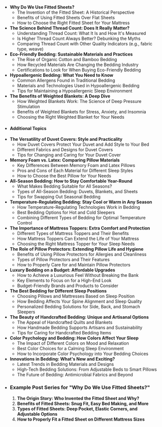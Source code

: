 - **Why Do We Use Fitted Sheets?**
	- The Invention of the Fitted Sheet: A Historical Perspective
	- Benefits of Using Fitted Sheets Over Flat Sheets
	- How to Choose the Right Fitted Sheet for Your Mattress
- **The Science Behind Thread Count: Does It Really Matter?**
	- Understanding Thread Count: What It Is and How It's Measured
	- Is Higher Thread Count Always Better? Debunking the Myths
	- Comparing Thread Count with Other Quality Indicators (e.g., fabric type, weave)
- **Eco-Friendly Bedding: Sustainable Materials and Practices**
	- The Rise of Organic Cotton and Bamboo Bedding
	- How Recycled Materials Are Changing the Bedding Industry
	- Certifications to Look for When Buying Eco-Friendly Bedding
- **Hypoallergenic Bedding: What You Need to Know**
	- Common Allergens Found in Traditional Bedding
	- Materials and Technologies Used in Hypoallergenic Bedding
	- Tips for Maintaining a Hypoallergenic Sleep Environment
- **The Benefits of Weighted Blankets: A Deep Dive**
	- How Weighted Blankets Work: The Science of Deep Pressure Stimulation
	- Benefits of Weighted Blankets for Stress, Anxiety, and Insomnia
	- Choosing the Right Weighted Blanket for Your Needs
- #### Additional Topics
- **The Versatility of Duvet Covers: Style and Practicality**
	- How Duvet Covers Protect Your Duvet and Add Style to Your Bed
	- Different Fabrics and Designs for Duvet Covers
	- Tips for Changing and Caring for Your Duvet Cover
- **Memory Foam vs. Latex: Comparing Pillow Materials**
	- Key Differences Between Memory Foam and Latex Pillows
	- Pros and Cons of Each Material for Different Sleep Styles
	- How to Choose the Best Pillow for Your Needs
- **All-Season Bedding: How to Stay Comfortable Year-Round**
	- What Makes Bedding Suitable for All Seasons?
	- Types of All-Season Bedding: Duvets, Blankets, and Sheets
	- Tips for Swapping Out Seasonal Bedding
- **Temperature-Regulating Bedding: Stay Cool or Warm in Any Season**
	- How Temperature-Regulating Technologies Work in Bedding
	- Best Bedding Options for Hot and Cold Sleepers
	- Combining Different Types of Bedding for Optimal Temperature Control
- **The Importance of Mattress Toppers: Extra Comfort and Protection**
	- Different Types of Mattress Toppers and Their Benefits
	- How Mattress Toppers Can Extend the Life of Your Mattress
	- Choosing the Right Mattress Topper for Your Sleep Needs
- **The Role of Pillow Protectors: Extending Pillow Life and Hygiene**
	- Benefits of Using Pillow Protectors for Allergies and Cleanliness
	- Types of Pillow Protectors and Their Features
	- How to Properly Care for and Maintain Pillow Protectors
- **Luxury Bedding on a Budget: Affordable Upgrades**
	- How to Achieve a Luxurious Feel Without Breaking the Bank
	- Key Elements to Focus on for a High-End Look
	- Budget-Friendly Brands and Products to Consider
- **The Best Bedding for Different Sleep Positions**
	- Choosing Pillows and Mattresses Based on Sleep Position
	- How Bedding Affects Your Spine Alignment and Sleep Quality
	- Personalized Bedding Solutions for Side, Back, and Stomach Sleepers
- **The Beauty of Handcrafted Bedding: Unique and Artisanal Options**
	- The Appeal of Handcrafted Quilts and Blankets
	- How Handmade Bedding Supports Artisans and Sustainability
	- Tips for Caring for Handcrafted Bedding Items
- **Color Psychology and Bedding: How Colors Affect Your Sleep**
	- The Impact of Different Colors on Mood and Relaxation
	- Best Color Choices for a Calming Sleep Environment
	- How to Incorporate Color Psychology into Your Bedding Choices
- **Innovations in Bedding: What's New and Exciting?**
	- Latest Trends in Bedding Materials and Designs
	- High-Tech Bedding Solutions: From Adjustable Beds to Smart Pillows
	- The Future of Bedding: Antimicrobial Fabrics and Beyond
- ### Example Post Series for "Why Do We Use Fitted Sheets?"
  1. **The Origin Story: Who Invented the Fitted Sheet and Why?**
  2. **Benefits of Fitted Sheets: Snug Fit, Easy Bed Making, and More**
  3. **Types of Fitted Sheets: Deep Pocket, Elastic Corners, and Adjustable Options**
  4. **How to Properly Fit a Fitted Sheet on Different Mattress Sizes**